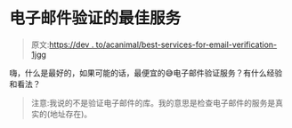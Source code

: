 # 电子邮件验证的最佳服务

> 原文:[https://dev . to/acanimal/best-services-for-email-verification-1jgg](https://dev.to/acanimal/best-services-for-email-verification-1jgg)

嗨，什么是最好的，如果可能的话，最便宜的😅电子邮件验证服务？有什么经验和看法？

> 注意:我说的不是验证电子邮件的库。我的意思是检查电子邮件的服务是真实的(地址存在)。